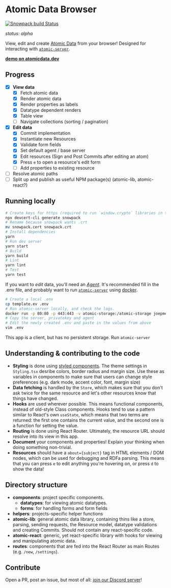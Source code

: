 # Atomic Data Browser

[![Snowpack build Status](https://github.com/joepio/atomic-data-browser/workflows/Snowpack/badge.svg)](https://github.com/joepio/atomic-data-browser/actions)

_status: alpha_

View, edit and create [Atomic Data](https://atomicdata.dev/) from your browser!
Designed for interacting with [`atomic-server`](https://github.com/joepio/atomic).

**[demo on atomicdata.dev](https://atomicdata.dev/)**

## Progress

- [x] **View data**
  - [x] Fetch atomic data
  - [x] Render atomic data
  - [x] Render properties as labels
  - [x] Datatype dependent renders
  - [x] Table view
  - [ ] Navigate collections (sorting / pagination)
- [x] **Edit data**
  - [x] Commit implementation
  - [x] Instantiate new Resources
  - [x] Validate form fields
  - [x] Set default agent / base server
  - [x] Edit resources (Sign and Post Commits after editing an atom)
  - [x] Press `e` to open a resource's edit form
  - [ ] Add properties to existing resource
- [ ] Resolve atomic paths
- [ ] Split up and publish as useful NPM package(s) (atomic-lib, atomic-react?)

## Running locally

```sh
# Create keys for https (required to run `window.crypto` libraries in the browser):
npx devcert-cli generate snowpack
# Rename because snowpack wants .crt
mv snowpack.cert snowpack.crt
# Install dependencies
yarn
# Run dev server
yarn start
# Build
yarn build
# Lint
yarn lint
# Test
yarn test
```

If you want to _edit_ data, you'll need an [_Agent_](https://atomicdata.dev/classes/Agent).
It's recommended fill in the .env file, and probably want to run [`atomic-server`](https://github.com/joepio/atomic/blob/master/server/README.md) using [docker](https://docs.docker.com/get-docker/).

```sh
# Create a local .env
cp template.ev .env
# Run atomic-server locally, and check the logs.
docker run -p 80:80 -p 443:443 -v atomic-storage:/atomic-storage joepmeneer/atomic-server
# Copy the server, privatekey and agent
# Edit the newly created .env and paste in the values from above
vim .env
```

This app is a client, but has no persistent storage. Run `atomic-server`

## Understanding & contributing to the code

- **Styling** is done using [styled components](https://styled-components.com/). The theme settings in `Styling.tsx` desribe colors, border radius and margin size. Use these as variables in components to make sure that users can change style preferences (e.g. dark mode, accent color, font, margin size)
- **Data fetching** is handled by the `Store`, which makes sure that you don't ask twice for the same resource and let's other resources know that things have changed.
- **Hooks** are used wherever possible. This means functional components, instead of old-style Class components. Hooks tend to use a pattern similar to React's own `useState`, which means that two terms are returned: the first one contains the current value, and the second one is a function for setting the value.
- **Routing** is done using React Router. Ultimately, the resource URL should resolve into its view in this app.
- **Document** your components and properties! Explain your thinking when doing something non-trivial.
- **Resources** should have a `about={subject}` tag in HTML elements / DOM nodes, which can be used for debugging and RDFa parsing. This means that you can press `e` to edit anything you're hovering on, or press `d` to show the data!

## Directory structure

- **components**: project specific components.
  - **datatypes**: for viewing atomic datatypes.
  - **forms**: for handling forms and form fields
- **helpers**: projects-specific helper functions
- **atomic-lib**: general atomic data library, containing thins like a store, parsing, sending requests, the Resource model, datatype validations and creating Commits. Should not contain any react-specific code.
- **atomic-react**: generic, yet react-specific library with hooks for viewing and manipulating atomic data.
- **routes**: components that are fed into the React Router as main Routes (e.g. `/new`, `/settings`).

## Contribute

Open a PR, post an issue, but most of all: [join our Discord server](https://discord.gg/a72Rv2P)!
